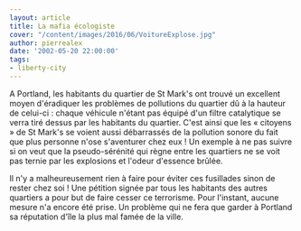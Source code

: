 ```yaml
---
layout: article
title: La mafia écologiste
cover: "/content/images/2016/06/VoitureExplose.jpg"
author: pierrealex
date: '2002-05-20 22:00:00'
tags:
- liberty-city
---
```


A Portland, les habitants du quartier de St Mark's ont trouvé un excellent moyen d'éradiquer les problèmes de pollutions du quartier dû à la hauteur de celui-ci : chaque véhicule n'étant pas équipé d'un filtre catalytique se verra tiré dessus par les habitants du quartier. C'est ainsi que les « citoyens » de St Mark's se voient aussi débarrassés de la pollution sonore du fait que plus personne n'ose s'aventurer chez eux ! Un exemple à ne pas suivre si on veut que la pseudo-sérénité qui règne entre les quartiers ne se voit pas ternie par les explosions et l'odeur d'essence brûlée.

Il n'y a malheureusement rien à faire pour éviter ces fusillades sinon de rester chez soi ! Une pétition signée par tous les habitants des autres quartiers a pour but de faire cesser ce terrorisme. Pour l'instant, aucune mesure n'a encore été prise. Un problème qui ne fera que garder à Portland sa réputation d'île la plus mal famée de la ville.